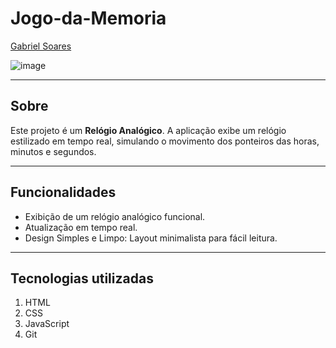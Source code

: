 # Jogo-da-Memoria

[Gabriel Soares](https://www.linkedin.com/in/gabriel-soares-3098782b0/)

![image](https://github.com/user-attachments/assets/2abf2b19-aa1f-42c1-a46c-8f8b400c0d72)

---

## Sobre
Este projeto é um **Relógio Analógico**. A aplicação exibe um relógio estilizado em tempo real, simulando o movimento dos ponteiros das horas, minutos e segundos.

---

## Funcionalidades
- Exibição de um relógio analógico funcional.
- Atualização em tempo real.
- Design Simples e Limpo: Layout minimalista para fácil leitura.

---

## Tecnologias utilizadas
1. HTML
2. CSS
3. JavaScript
4. Git
